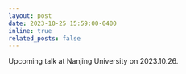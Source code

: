 ```yaml
---
layout: post
date: 2023-10-25 15:59:00-0400
inline: true
related_posts: false
---
```


Upcoming talk at Nanjing University on 2023.10.26.
